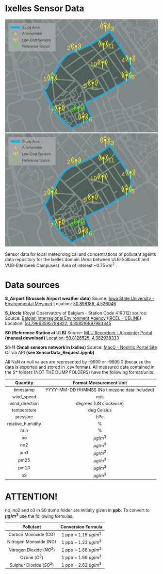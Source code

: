 # Ixelles Sensor Data

![Ixelles study case map](./study_case_map.svg)
<img src="./study_case_map.svg">


Sensor data for local meteorological and concentrations of pollutant agents data repository for the Ixelles domain (Area between ULB-Solbosch and VUB-Etterbeek Campuses). Area of interest ~0.75 $km^{2}$ .

# Data sources
**S_Airport (Brussels Airport weather data)** 
Source: [Iowa State University - Environmental Mesonet](https://mesonet.agron.iastate.edu/request/download.phtml?network=BE__ASOS) 
Location: [50.896186, 4.526046](https://maps.google.com/?q=%3C50.896186%3E,%3C4.526046%3E)




**S_Uccle** (Royal Observatory of Belgium - Station Code 41R012) source:
Source: [Belgian Interregional Environment Agency (IRCEL - CELINE)](https://geo.irceline.be/sos/static/client/jsClient/?&locale=en)
Location: [50.79663595794822, 4.358516997983345](https://maps.google.com/?q=%3C50.79663595794822%3E,%3C4.358516997983345%3E)




**S0 (Reference Station at ULB)**
Source: [MLU Recordum - Airpointer Portal](https://airpointer-2018-00637.recordum.net/) **(manual download)**
Location: [50.8126525, 4.382938333](https://maps.google.com/?q=%3C50.8126525%3E,%3C4.382938333%3E)




**S1-11 (Small sensors network in Ixelles)** 
Source: [MacQ - Noolitic Portal Site](https://qsenseair.macq.eu/login?redirect=/macqqsense2/70b3d5e5fffe11bc)
Or via API **(see SensorData_Request.ipynb)**




All NaN or null values are represented by -9999 or -9999.0 (because the data is exported and stored in .csv format).
All measured data contained in the S* folders (NOT THE DUMP FOLDERS) have the following format/units:

|      **Quantity**      |           **Format Measurement Unit**           |
|:----------------------:|:-----------------------------------------------:|
| timestamp              | YYYY-MM-DD HHMMSS (No timezone data included)   |
| wind_speed             | m/s                                             |
| wind_direction         | degrees (0N clockwise)                          |
| temperature            | deg Celsius                                     |
| pressure               | hPa                                             |
| relative_humidity      | %                                               |
| rain                   | %                                               |
| no                     | $µg/m^{3}$                                      |
| no2                    | $µg/m^{3}$                                      |
| pm1                    | $µg/m^{3}$                                      |
| pm25                   | $µg/m^{3}$                                      |
| pm10                   | $µg/m^{3}$                                      |
| o3                     | $µg/m^{3}$                                      |

# ATTENTION!

no, no2 and o3 in S0 dump folder are initially given in **ppb**. To convert to **$µg/m^{3}$** use the following formulas:

|        **Pollutant**        |   **Conversion Formula**  |
|:---------------------------:|:-------------------------:|
| Carbon Monoxide (CO)        | 1  ppb  = 1.15 $µg/m^{3}$ |
| Nitrogen Monoxide (NO)      | 1  ppb  = 1.23 $µg/m^{3}$ |
| Nitrogen Dioxide ($NO^{2}$) | 1  ppb  = 1.88 $µg/m^{3}$ |
| Ozone ($O^{3}$)             | 1  ppb  = 1.96 $µg/m^{3}$ |
| Sulphur Dioxide ($SO^{2}$)  | 1  ppb  = 2.62 $µg/m^{3}$ |
